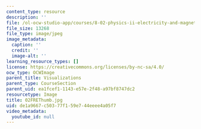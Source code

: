 ```yaml
---
content_type: resource
description: ''
file: /ol-ocw-studio-app/courses/8-02-physics-ii-electricity-and-magnetism-spring-2007/de1a9667c50377f159e744eeee4a05f7_02FREThumb.jpg
file_size: 13268
file_type: image/jpeg
image_metadata:
  caption: ''
  credit: ''
  image-alt: ''
learning_resource_types: []
license: https://creativecommons.org/licenses/by-nc-sa/4.0/
ocw_type: OCWImage
parent_title: Visualizations
parent_type: CourseSection
parent_uid: ea1fcef1-1143-e57e-2f48-a97bf8747dc2
resourcetype: Image
title: 02FREThumb.jpg
uid: de1a9667-c503-77f1-59e7-44eeee4a05f7
video_metadata:
  youtube_id: null
---
```

